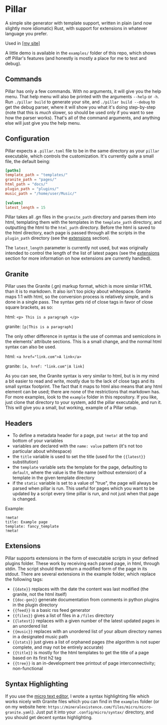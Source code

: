 # Pillar
A simple site generator with template support, written in plain (and now slightly more idiomatic) Rust, with support for extensions in whatever language you prefer.

Used in [[my site]](https://mineralexistence.com)

A little demo is available in the `examples/` folder of this repo, which shows off Pillar's features (and honestly is mostly a place for me to test and debug).

## Commands

Pillar has only a few commands. With no arguments, it will give you the help menu. That help menu will also be printed with the arguments `--help` or `-h`. Run `./pillar build` to generate your site, and `./pillar build --debug` to get the debug parser, where it will show you what it's doing step-by-step (note that this is *much* slower, so should be used only if you want to see how the parser works).
That's all of the command arguments, and anything else will just give you the help menu.

## Configuration

Pillar expects a `.pillar.toml` file to be in the same directory as your `pillar` executable, which controls the customization. It's currently quite a small file, the default being:
```toml
[paths]
template_path = "templates/"
granite_path = "pages/"
html_path = "docs/"
plugin_path = "plugins/"
music_path = "/home/user/Music/"
	
[values]
latest_length = 15
```
Pillar takes all .gn files in the `granite_path` directory and parses them into html, templating them with the templates in the `template_path` directory, and outputting the html to the `html_path` directory. Before the html is saved to the html directory, each page is passed through all the scripts in the `plugin_path` directory (see the [extensions](#Extensions) section).

The `latest_length` parameter is currently not used, but was originally intended to control the length of the list of latest pages (see the [extensions](#Extensions) section for more information on how extensions are currently handled).

## Granite

Pillar uses the Granite (.gn)  markup format, which is more similar HTML than it is to markdown. It also isn't too picky about whitespace.
Granite maps 1:1 with html, so the conversion process is relatively simple, and is done in a single pass. The syntax gets rid of close tags in favor of close square brackets, as so:

html: `<p> This is a paragraph </p>`

granite: `[p|This is a paragraph]`

The only other difference in syntax is the use of commas and semicolons in the elements' attribute sections. This is a small change, and the normal html syntax can also be used.

html: `<a href="link.com">A link</a>`

granite: `[a, href: "link.com"|A link]`

As you can see, the Granite syntax is very similar to html, but is in my mind a bit easier to read and write, mostly due to the lack of close tags and its small syntax footprint. The fact that it maps to html also means that any html element can be used; there are none of the restrictions that markdown has. For more examples, look to the `example` folder in this repository. If you like, just clone that directory to your system, add the pillar executable, and run it. This will give you a small, but working, example of a Pillar setup.

## Headers

- To define a metadata header for a page, put `!meta!` at the top and bottom of your variables
- variables are declared with the `name: value` pattern (it's not too particular about whitespace)
- the `title` variable is used to set the title (used for the `{{latest}}` substitution)
- the `template` variable sets the template for the page, defaulting to `default`, where the value is the file name (without extension) of a template in the given template directory
- if the `static` variable is set to a value of "true", the page will always be parsed when pillar is run. This useful for pages which you want to be updated by a script every time pillar is run, and not just when that page is changed.

Example:
```
!meta!
title: Example page
template: fancy_template
!meta!
```

## Extensions

Pillar supports extensions in the form of executable scripts in your defined plugins folder. These work by receiving each parsed page, in html, through stdin. The script should then return a modified form of the page in its stdout. There are several extensions in the example folder, which replace the following tags:
- `{{date}}` replaces with the date the content was last modified (the granite, not the html itself)
- `{{doc-gen}}` generate documentation from comments in python plugins in the plugin directory
- `{{feed}}` is a basic rss feed generator
- `{{files}}` gives a list of files in a `/files` directory
- `{{latest}}` replaces with a given number of the latest updated pages in an unordered list
- `{{music}}` replaces with an unordered list of your album directory names in a designated music path
- `{{stats}}` just gives a list of orphaned pages (the algorithm is not super complete, and may not be entirely accurate)
- `{{title}}` is mostly for the html templates to get the title of a page based on its first h2 tag
- `{{tree}}` is an in-development tree printout of page interconnectivity; non-functional

## Syntax Highlighting

If you use the [micro text editor](https://github.com/zyedidia/micro), I wrote a syntax highlighting file which works nicely with Granite files which you can find in the `examples` folder (or on my website here: `https://mineralexistence.com/files/micro/micro-granite.yaml`). Just put it into your `.config/micro/syntax/` directory, and you should get decent syntax highlighting.
